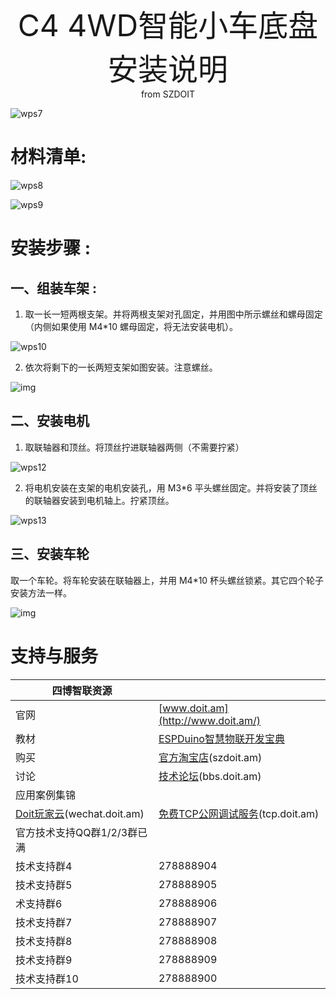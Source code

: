  <center> <font size=10> C4 4WD智能小车底盘安装说明 </font></center>

<center> from SZDOIT </center>

 ![wps7](https://github.com/SmartArduino/zhdocs/raw/master/zhSmartCAR/C_Series/C4/wps7.png)


# 材料清单:

![wps8](https://github.com/SmartArduino/zhdocs/raw/master/zhSmartCAR/C_Series/C4/wps8.png)

![wps9](https://github.com/SmartArduino/zhdocs/raw/master/zhSmartCAR/C_Series/C4/wps9.png)

# 安装步骤 :

## 一、组装车架 :

1. 取一长一短两根支架。并将两根支架对孔固定，并用图中所示螺丝和螺母固定（内侧如果使用 M4*10 螺母固定，将无法安装电机）。

 ![wps10](https://github.com/SmartArduino/zhdocs/raw/master/zhSmartCAR/C_Series/C4/wps10.png)

2. 依次将剩下的一长两短支架如图安装。注意螺丝。

![img](https://github.com/SmartArduino/zhdocs/raw/master/zhSmartCAR/C_Series/C4/wps11.png) 

## 二、安装电机 

1. 取联轴器和顶丝。将顶丝拧进联轴器两侧（不需要拧紧）

![wps12](https://github.com/SmartArduino/zhdocs/raw/master/zhSmartCAR/C_Series/C4/wps12.png)

2. 将电机安装在支架的电机安装孔，用 M3*6 平头螺丝固定。并将安装了顶丝的联轴器安装到电机轴上。拧紧顶丝。

![wps13](https://github.com/SmartArduino/zhdocs/raw/master/zhSmartCAR/C_Series/C4/wps13.png)

## 三、安装车轮 

取一个车轮。将车轮安装在联轴器上，并用 M4*10 杯头螺丝锁紧。其它四个轮子安装方法一样。

![img](https://github.com/SmartArduino/zhdocs/raw/master/zhSmartCAR/C_Series/C4/wps14.png)



# 支持与服务

| 四博智联资源                                        |                                                              |
| --------------------------------------------------- | ------------------------------------------------------------ |
| 官网                                                | [www.doit.am](http://www.doit.am/)                           |
| 教材                                                | [ESPDuino智慧物联开发宝典](https://item.taobao.com/item.htm?spm=a1z10.3-c.w4002-7420449993.9.Bgp1Ll&id=520583000610) |
| 购买                                                | [官方淘宝店](https://szdoit.taobao.com/)(szdoit.am)          |
| 讨论                                                | [技术论坛](http://bbs.doit.am/forum.php)(bbs.doit.am)        |
| 应用案例集锦                                        |                                                              |
| [Doit玩家云](http://wechat.doit.am)(wechat.doit.am) | [免费TCP公网调试服务](http://tcp.doit.am)(tcp.doit.am)       |
| 官方技术支持QQ群1/2/3群已满                         |                                                              |
| 技术支持群4                                         | 278888904                                                    |
| 技术支持群5                                         | 278888905                                                    |
| 术支持群6                                           | 278888906                                                    |
| 技术支持群7                                         | 278888907                                                    |
| 技术支持群8                                         | 278888908                                                    |
| 技术支持群9                                         | 278888909                                                    |
| 技术支持群10                                        | 278888900                                                    |